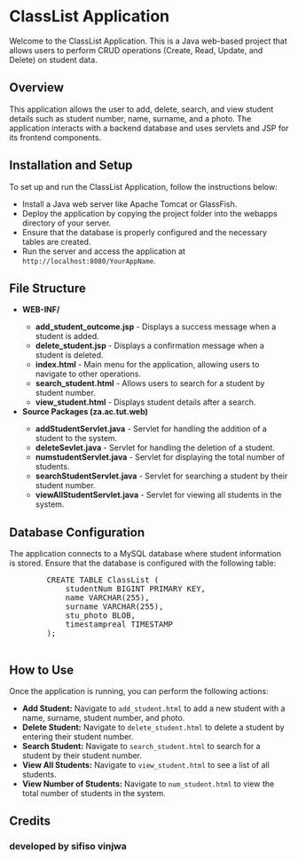 
<body>

  <h1>ClassList Application</h1>
    <p>Welcome to the ClassList Application. This is a Java web-based project that allows users to perform CRUD operations (Create, Read, Update, and Delete) on student data.</p>

  <h2>Overview</h2>
    <p>This application allows the user to add, delete, search, and view student details such as student number, name, surname, and a photo. The application interacts with a backend database and uses servlets and JSP for its frontend components.</p>
    <h2>Installation and Setup</h2>
    <p>To set up and run the ClassList Application, follow the instructions below:</p>
    <ul>
        <li>Install a Java web server like Apache Tomcat or GlassFish.</li>
        <li>Deploy the application by copying the project folder into the webapps directory of your server.</li>
        <li>Ensure that the database is properly configured and the necessary tables are created.</li>
        <li>Run the server and access the application at <code>http://localhost:8080/YourAppName</code>.</li>
    </ul>
    <h2>File Structure</h2>
    <div class="file-structure">
        <ul>
            <li><b>WEB-INF/</b></li>
            <ul>
                <li><b>add_student_outcome.jsp</b> - Displays a success message when a student is added.</li>
                <li><b>delete_student.jsp</b> - Displays a confirmation message when a student is deleted.</li>
                <li><b>index.html</b> - Main menu for the application, allowing users to navigate to other operations.</li>
                <li><b>search_student.html</b> - Allows users to search for a student by student number.</li>
                <li><b>view_student.html</b> - Displays student details after a search.</li>
            </ul>
                        <li><b>Source Packages (za.ac.tut.web)</b></li>
            <ul>
                <li><b>addStudentServlet.java</b> - Servlet for handling the addition of a student to the system.</li>
                <li><b>deleteSevlet.java</b> - Servlet for handling the deletion of a student.</li>
                <li><b>numstudentServlet.java</b> - Servlet for displaying the total number of students.</li>
                <li><b>searchStudentServlet.java</b> - Servlet for searching a student by their student number.</li>
                <li><b>viewAllStudentServlet.java</b> - Servlet for viewing all students in the system.</li>
            </ul>
        </ul>
    </div>

  <h2>Database Configuration</h2>
    <p>The application connects to a MySQL database where student information is stored. Ensure that the database is configured with the following table:</p>
    <pre>
        CREATE TABLE ClassList (
            studentNum BIGINT PRIMARY KEY,
            name VARCHAR(255),
            surname VARCHAR(255),
            stu_photo BLOB,
            timestampreal TIMESTAMP
        );
    </pre>

  <h2>How to Use</h2>
    <p>Once the application is running, you can perform the following actions:</p>
    <ul>
        <li><b>Add Student:</b> Navigate to <code>add_student.html</code> to add a new student with a name, surname, student number, and photo.</li>
        <li><b>Delete Student:</b> Navigate to <code>delete_student.html</code> to delete a student by entering their student number.</li>
        <li><b>Search Student:</b> Navigate to <code>search_student.html</code> to search for a student by their student number.</li>
        <li><b>View All Students:</b> Navigate to <code>view_student.html</code> to see a list of all students.</li>
        <li><b>View Number of Students:</b> Navigate to <code>num_student.html</code> to view the total number of students in the system.</li>
    </ul>
    <h2>Credits</h2>
<h3>developed by sifiso vinjwa</h3>
</body>
</html>
